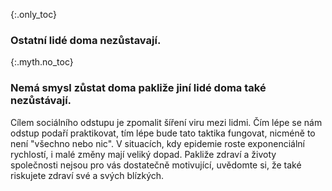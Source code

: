 {:.only_toc}
### Ostatní lidé doma nezůstavají.

{:.myth.no_toc}
### Nemá smysl zůstat doma pakliže jiní lidé doma také nezůstávají.

Cílem sociálního odstupu je zpomalit šíření viru mezi lidmi. Čím lépe se nám odstup podaří praktikovat, tím lépe bude tato taktika fungovat, nicméně to není "všechno nebo nic". V situacích, kdy epidemie roste exponenciální rychlostí, i malé změny mají veliký dopad. Pakliže zdraví a životy společnosti nejsou pro vás dostatečně motivující, uvědomte si, že také riskujete zdraví své a svých blízkých.
